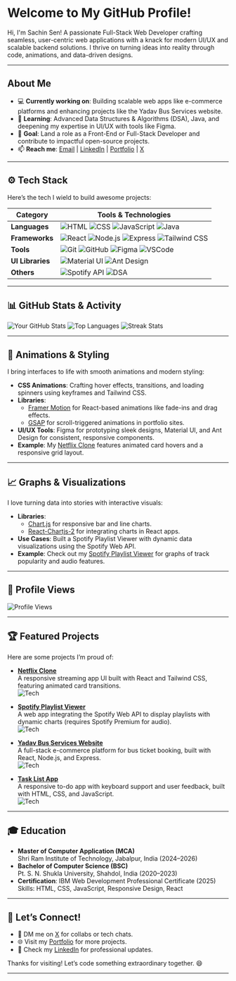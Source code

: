 # Welcome to My GitHub Profile!

Hi, I'm Sachin Sen! A passionate Full-Stack Web Developer crafting seamless, user-centric web applications with a knack for modern UI/UX and scalable backend solutions. I thrive on turning ideas into reality through code, animations, and data-driven designs. 

---

## About Me
- 💻 **Currently working on**: Building scalable web apps like e-commerce platforms and enhancing projects like the Yadav Bus Services website.
- 🌱 **Learning**: Advanced Data Structures & Algorithms (DSA), Java, and deepening my expertise in UI/UX with tools like Figma.
- 🎯 **Goal**: Land a role as a Front-End or Full-Stack Developer and contribute to impactful open-source projects.
- 📫 **Reach me**: [Email](mailto:sachinsen1920@gmail.com) | [LinkedIn](https://www.linkedin.com/in/sachinsen1) | [Portfolio](https://my-portfolio-eta-seven-40.vercel.app/) | [X](https://x.com/sen_sachiin)

---

## ⚙️ Tech Stack
Here’s the tech I wield to build awesome projects:

| **Category**       | **Tools & Technologies**                                                                 |
|--------------------|-----------------------------------------------------------------------------------------|
| **Languages**      | ![HTML](https://img.shields.io/badge/HTML5-E34F26?style=flat&logo=html5&logoColor=white) ![CSS](https://img.shields.io/badge/CSS3-1572B6?style=flat&logo=css3&logoColor=white) ![JavaScript](https://img.shields.io/badge/JavaScript-F7DF1E?style=flat&logo=javascript&logoColor=black) ![Java](https://img.shields.io/badge/Java-007396?style=flat&logo=java&logoColor=white) |
| **Frameworks**     | ![React](https://img.shields.io/badge/React-61DAFB?style=flat&logo=react&logoColor=black) ![Node.js](https://img.shields.io/badge/Node.js-339933?style=flat&logo=node.js&logoColor=white) ![Express](https://img.shields.io/badge/Express-000000?style=flat&logo=express&logoColor=white) ![Tailwind CSS](https://img.shields.io/badge/Tailwind_CSS-38B2AC?style=flat&logo=tailwind-css&logoColor=white) |
| **Tools**          | ![Git](https://img.shields.io/badge/Git-F05032?style=flat&logo=git&logoColor=white) ![GitHub](https://img.shields.io/badge/GitHub-181717?style=flat&logo=github&logoColor=white) ![Figma](https://img.shields.io/badge/Figma-F24E1E?style=flat&logo=figma&logoColor=white) ![VSCode](https://img.shields.io/badge/VSCode-007ACC?style=flat&logo=visual-studio-code&logoColor=white) |
| **UI Libraries**   | ![Material UI](https://img.shields.io/badge/Material_UI-0081CB?style=flat&logo=mui&logoColor=white) ![Ant Design](https://img.shields.io/badge/Ant_Design-1890FF?style=flat&logo=ant-design&logoColor=white) |
| **Others**         | ![Spotify API](https://img.shields.io/badge/Spotify_API-1DB954?style=flat&logo=spotify&logoColor=white) ![DSA](https://img.shields.io/badge/DSA-Algorithms-blue) |

---

## 📊 GitHub Stats & Activity

![Your GitHub Stats](https://github-readme-stats.vercel.app/api?username=Sachinsen7&show_icons=true&theme=radical)
![Top Languages](https://github-readme-stats.vercel.app/api/top-langs/?username=Sachinsen7&layout=compact&theme=radical)
![Streak Stats](https://github-readme-streak-stats.herokuapp.com/?user=Sachinsen7&theme=radical)

---

## 🎨 Animations & Styling
I bring interfaces to life with smooth animations and modern styling:
- **CSS Animations**: Crafting hover effects, transitions, and loading spinners using keyframes and Tailwind CSS.
- **Libraries**:
  - [Framer Motion](https://www.framer.com/motion/) for React-based animations like fade-ins and drag effects.
  - [GSAP](https://greensock.com/gsap/) for scroll-triggered animations in portfolio sites.
- **UI/UX Tools**: Figma for prototyping sleek designs, Material UI, and Ant Design for consistent, responsive components.
- **Example**: My [Netflix Clone](https://github.com/Sachinsen7/netflix-clone) features animated card hovers and a responsive grid layout.

---

## 📈 Graphs & Visualizations
I love turning data into stories with interactive visuals:
- **Libraries**:
  - [Chart.js](https://www.chartjs.org/) for responsive bar and line charts.
  - [React-Chartjs-2](https://react-chartjs-2.js.org/) for integrating charts in React apps.
- **Use Cases**: Built a Spotify Playlist Viewer with dynamic data visualizations using the Spotify Web API.
- **Example**: Check out my [Spotify Playlist Viewer](https://github.com/Sachinsen7/spotify-playlist-viewer) for graphs of track popularity and audio features.

---

## 👀 Profile Views
![Profile Views](https://komarev.com/ghpvc/?username=Sachinsen7&color=blueviolet)

---

## 🏆 Featured Projects
Here are some projects I’m proud of:

- **[Netflix Clone](https://github.com/Sachinsen7/netflix-clone)**  
  A responsive streaming app UI built with React and Tailwind CSS, featuring animated card transitions.  
  ![Tech](https://img.shields.io/badge/Tech-React%20|%20Tailwind_CSS-blue)

- **[Spotify Playlist Viewer](https://github.com/Sachinsen7/spotify-playlist-viewer)**  
  A web app integrating the Spotify Web API to display playlists with dynamic charts (requires Spotify Premium for audio).  
  ![Tech](https://img.shields.io/badge/Tech-Node.js%20|%20React%20|%20Spotify_API-green)

- **[Yadav Bus Services Website](https://github.com/Sachinsen7/yadavBusServiceFullStack)**  
  A full-stack e-commerce platform for bus ticket booking, built with React, Node.js, and Express.  
  ![Tech](https://img.shields.io/badge/Tech-React%20|%20Node.js%20|%20Express-orange)

- **[Task List App](https://github.com/Sachinsen7/task-list)**  
  A responsive to-do app with keyboard support and user feedback, built with HTML, CSS, and JavaScript.  
  ![Tech](https://img.shields.io/badge/Tech-HTML%20|%20CSS%20|%20JavaScript-yellow)

---

## 🎓 Education
- **Master of Computer Application (MCA)**  
  Shri Ram Institute of Technology, Jabalpur, India (2024–2026)
- **Bachelor of Computer Science (BSC)**  
  Pt. S. N. Shukla University, Shahdol, India (2020–2023)
- **Certification**: IBM Web Development Professional Certificate (2025)  
  Skills: HTML, CSS, JavaScript, Responsive Design, React

---

## 🤝 Let’s Connect!
- 📩 DM me on [X](https://x.com/sen_sachiin) for collabs or tech chats.
- 🌐 Visit my [Portfolio](https://my-portfolio-eta-seven-40.vercel.app/) for more projects.
- 🔗 Check my [LinkedIn](https://www.linkedin.com/in/sachinsen1) for professional updates.

Thanks for visiting! Let’s code something extraordinary together. 😄

---
